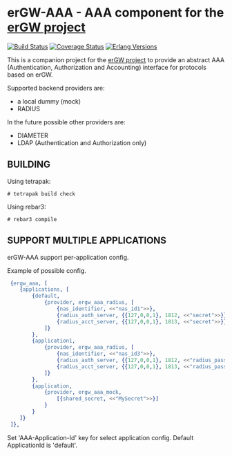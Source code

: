 erGW-AAA - AAA component for the [erGW project][1]
==================================================
[![Build Status][travis badge]][travis]
[![Coverage Status][coveralls badge]][coveralls]
[![Erlang Versions][erlang version badge]][travis]

This is a companion project for the [erGW project][1] to provide an abstract AAA (Authentication, Authorization and Accounting) interface for protocols based on erGW.

Supported backend providers are:

* a local dummy (mock)
* RADIUS

In the future possible other providers are:

* DIAMETER
* LDAP (Authentication and Authorization only)

BUILDING
--------

Using tetrapak:

    # tetrapak build check

Using rebar3:

    # rebar3 compile

SUPPORT MULTIPLE APPLICATIONS
-----------------------------

erGW-AAA support per-application config.

Example of possible config.

```erlang
 {ergw_aaa, [
    {applications, [
        {default,
            {provider, ergw_aaa_radius, [
                {nas_identifier, <<"nas_id1">>},
                {radius_auth_server, {{127,0,0,1}, 1812, <<"secret">>}},
                {radius_acct_server, {{127,0,0,1}, 1813, <<"secret">>}}
            ]}
        },
        {application1,
            {provider, ergw_aaa_radius, [
                {nas_identifier, <<"nas_id3">>},
                {radius_auth_server, {{127,0,0,1}, 1812, <<"radius_password">>}},
                {radius_acct_server, {{127,0,0,1}, 1813, <<"radius_password">>}}
            ]}
        },
        {application,
            {provider, ergw_aaa_mock,
                [{shared_secret, <<"MySecret">>}]
            }
        }
    ]}
 ]},

```

Set 'AAA-Application-Id' key for select application config.
Default ApplicationId is 'default'.

[1]: https://github.com/travelping/ergw

<!-- Badges -->
[travis]: https://travis-ci.org/travelping/ergw_aaa
[travis badge]: https://img.shields.io/travis/travelping/ergw_aaa/master.svg?style=flat-square
[coveralls]: https://coveralls.io/github/travelping/ergw_aaa
[coveralls badge]: https://img.shields.io/coveralls/travelping/ergw_aaa/master.svg?style=flat-square
[erlang version badge]: https://img.shields.io/badge/erlang-R19.1%20to%2020.0-blue.svg?style=flat-square

